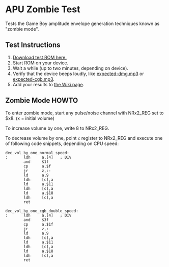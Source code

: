 # APU Zombie Test

Tests the Game Boy amplitude envelope generation techniques known as "zombie mode".

## Test Instructions

1. [Download test ROM here.](https://github.com/jkotlinski/apu-zombie-test/releases)
2. Start ROM on your device.
3. Wait a while (up to two minutes, depending on device).
4. Verify that the device beeps loudly, like [expected-dmg.mp3](expected-dmg.mp3) or [expected-cgb.mp3](expected-cgb.mp3).
5. Add your results to [the Wiki page](https://github.com/jkotlinski/apu-zombie-test/wiki).

## Zombie Mode HOWTO

To enter zombie mode, start any pulse/noise channel with NRx2_REG set to $x8. (x = initial volume)

To increase volume by one, write 8 to NRx2_REG.

To decrease volume by one, point `c` register to NRx2_REG and execute one of following code snippets, depending on CPU speed:
            
    dec_vol_by_one_normal_speed:
    :       ldh     a,[4]   ; DIV
            and     $1f
            cp      a,$f
            jr      z,:-
            ld      a,9
            ldh     [c],a
            ld      a,$11
            ldh     [c],a
            ld      a,$18
            ldh     [c],a
            ret
            
    dec_vol_by_one_cgb_double_speed:
    :       ldh     a,[4]   ; DIV
            and     $3f
            cp      a,$1f
            jr      z,:-
            ld      a,9
            ldh     [c],a
            ld      a,$11
            ldh     [c],a
            ld      a,$18
            ldh     [c],a
            ret
